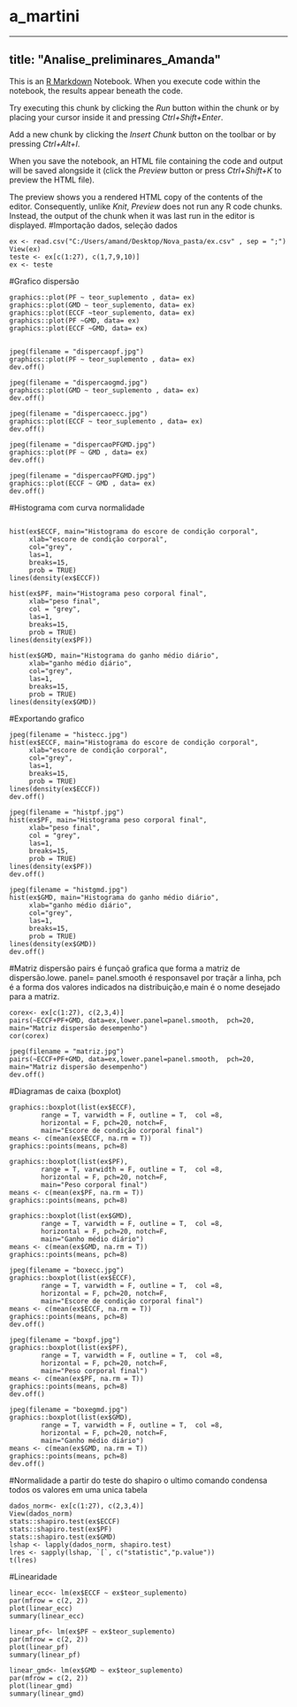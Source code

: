 # a_martini
---
title: "Analise_preliminares_Amanda"
---

This is an [R Markdown](http://rmarkdown.rstudio.com) Notebook. When you execute code within the notebook, the results appear beneath the code. 

Try executing this chunk by clicking the *Run* button within the chunk or by placing your cursor inside it and pressing *Ctrl+Shift+Enter*. 


Add a new chunk by clicking the *Insert Chunk* button on the toolbar or by pressing *Ctrl+Alt+I*.

When you save the notebook, an HTML file containing the code and output will be saved alongside it (click the *Preview* button or press *Ctrl+Shift+K* to preview the HTML file).

The preview shows you a rendered HTML copy of the contents of the editor. Consequently, unlike *Knit*, *Preview* does not run any R code chunks. Instead, the output of the chunk when it was last run in the editor is displayed.
#Importação dados, seleção dados
```{r}
ex <- read.csv("C:/Users/amand/Desktop/Nova_pasta/ex.csv" , sep = ";")
View(ex)
teste <- ex[c(1:27), c(1,7,9,10)]
ex <- teste
```
#Grafico dispersão
```{r}
graphics::plot(PF ~ teor_suplemento , data= ex)
graphics::plot(GMD ~ teor_suplemento, data= ex)
graphics::plot(ECCF ~teor_suplemento, data= ex)
graphics::plot(PF ~GMD, data= ex)
graphics::plot(ECCF ~GMD, data= ex)


jpeg(filename = "dispercaopf.jpg")
graphics::plot(PF ~ teor_suplemento , data= ex)
dev.off()

jpeg(filename = "dispercaogmd.jpg")
graphics::plot(GMD ~ teor_suplemento , data= ex)
dev.off()

jpeg(filename = "dispercaoecc.jpg")
graphics::plot(ECCF ~ teor_suplemento , data= ex)
dev.off()

jpeg(filename = "dispercaoPFGMD.jpg")
graphics::plot(PF ~ GMD , data= ex)
dev.off()

jpeg(filename = "dispercaoPFGMD.jpg")
graphics::plot(ECCF ~ GMD , data= ex)
dev.off()

```

#Histograma com curva normalidade
```{r}

hist(ex$ECCF, main="Histograma do escore de condição corporal", 
     xlab="escore de condição corporal", 
     col="grey",
     las=1, 
     breaks=15, 
     prob = TRUE)
lines(density(ex$ECCF))

hist(ex$PF, main="Histograma peso corporal final", 
     xlab="peso final", 
     col = "grey",
     las=1, 
     breaks=15, 
     prob = TRUE)
lines(density(ex$PF))

hist(ex$GMD, main="Histograma do ganho médio diário",
     xlab="ganho médio diário", 
     col="grey",
     las=1, 
     breaks=15, 
     prob = TRUE)
lines(density(ex$GMD))
```

#Exportando grafico
```{r}
jpeg(filename = "histecc.jpg")
hist(ex$ECCF, main="Histograma do escore de condição corporal", 
     xlab="escore de condição corporal", 
     col="grey",
     las=1, 
     breaks=15, 
     prob = TRUE)
lines(density(ex$ECCF))
dev.off()

jpeg(filename = "histpf.jpg")
hist(ex$PF, main="Histograma peso corporal final", 
     xlab="peso final", 
     col = "grey",
     las=1, 
     breaks=15, 
     prob = TRUE)
lines(density(ex$PF))
dev.off()

jpeg(filename = "histgmd.jpg")
hist(ex$GMD, main="Histograma do ganho médio diário",
     xlab="ganho médio diário", 
     col="grey",
     las=1, 
     breaks=15, 
     prob = TRUE)
lines(density(ex$GMD))
dev.off()
```

#Matriz dispersão 
pairs é  funçaõ grafica que forma a matriz de dispersão.lowe. panel= panel.smooth é responsavel por traçãr a linha, pch é a forma dos valores indicados na distribuição,e main é o nome desejado para a matriz.
```{r}
corex<- ex[c(1:27), c(2,3,4)]
pairs(~ECCF+PF+GMD, data=ex,lower.panel=panel.smooth,  pch=20, main="Matriz dispersão desempenho")
cor(corex)

jpeg(filename = "matriz.jpg")
pairs(~ECCF+PF+GMD, data=ex,lower.panel=panel.smooth,  pch=20, main="Matriz dispersão desempenho")
dev.off()
```

#Diagramas de caixa (boxplot)
```{r}
graphics::boxplot(list(ex$ECCF),
        range = T, varwidth = F, outline = T,  col =8,
        horizontal = F, pch=20, notch=F,
        main="Escore de condição corporal final")
means <- c(mean(ex$ECCF, na.rm = T))
graphics::points(means, pch=8) 

graphics::boxplot(list(ex$PF),
        range = T, varwidth = F, outline = T,  col =8,
        horizontal = F, pch=20, notch=F,
        main="Peso corporal final")
means <- c(mean(ex$PF, na.rm = T))
graphics::points(means, pch=8) 

graphics::boxplot(list(ex$GMD),
        range = T, varwidth = F, outline = T,  col =8,
        horizontal = F, pch=20, notch=F,
        main="Ganho médio diário")
means <- c(mean(ex$GMD, na.rm = T))
graphics::points(means, pch=8) 

jpeg(filename = "boxecc.jpg")
graphics::boxplot(list(ex$ECCF),
        range = T, varwidth = F, outline = T,  col =8,
        horizontal = F, pch=20, notch=F,
        main="Escore de condição corporal final")
means <- c(mean(ex$ECCF, na.rm = T))
graphics::points(means, pch=8)
dev.off()

jpeg(filename = "boxpf.jpg")
graphics::boxplot(list(ex$PF),
        range = T, varwidth = F, outline = T,  col =8,
        horizontal = F, pch=20, notch=F,
        main="Peso corporal final")
means <- c(mean(ex$PF, na.rm = T))
graphics::points(means, pch=8)
dev.off()

jpeg(filename = "boxegmd.jpg")
graphics::boxplot(list(ex$GMD),
        range = T, varwidth = F, outline = T,  col =8,
        horizontal = F, pch=20, notch=F,
        main="Ganho médio diário")
means <- c(mean(ex$GMD, na.rm = T))
graphics::points(means, pch=8) 
dev.off()
```

#Normalidade a partir do teste do shapiro
o ultimo comando condensa todos os valores em uma unica tabela
```{r}
dados_norm<- ex[c(1:27), c(2,3,4)]
View(dados_norm)
stats::shapiro.test(ex$ECCF)
stats::shapiro.test(ex$PF)
stats::shapiro.test(ex$GMD)
lshap <- lapply(dados_norm, shapiro.test)
lres <- sapply(lshap, `[`, c("statistic","p.value"))
t(lres)
```

#Linearidade
```{r}
linear_ecc<- lm(ex$ECCF ~ ex$teor_suplemento)
par(mfrow = c(2, 2))
plot(linear_ecc)
summary(linear_ecc)

linear_pf<- lm(ex$PF ~ ex$teor_suplemento)
par(mfrow = c(2, 2))
plot(linear_pf)
summary(linear_pf)

linear_gmd<- lm(ex$GMD ~ ex$teor_suplemento)
par(mfrow = c(2, 2))
plot(linear_gmd)
summary(linear_gmd)

```






